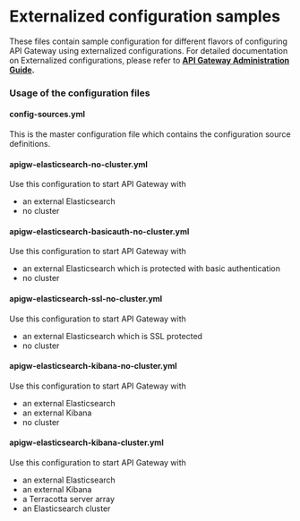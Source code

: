 # Externalized configuration samples

These files contain sample configuration for different flavors of configuring API Gateway using externalized configurations. For detailed documentation on Externalized configurations, please refer to **[API Gateway Administration Guide](https://documentation.softwareag.com/webmethods/api_gateway/yai10-11/10-11_Api_Gateway_Administration_Guide.pdf).**

### Usage of the configuration files

#### config-sources.yml

This is the master configuration file which contains the configuration source definitions.

#### apigw-elasticsearch-no-cluster.yml

Use this configuration to start API Gateway with

  * an external Elasticsearch
  * no cluster

#### apigw-elasticsearch-basicauth-no-cluster.yml

Use this configuration to start API Gateway with

  * an external Elasticsearch which is protected with basic authentication
  * no cluster

#### apigw-elasticsearch-ssl-no-cluster.yml

Use this configuration to start API Gateway with

  * an external Elasticsearch which is SSL protected
  * no cluster

#### apigw-elasticsearch-kibana-no-cluster.yml

Use this configuration to start API Gateway with

  * an external Elasticsearch
  * an external Kibana
  * no cluster

#### apigw-elasticsearch-kibana-cluster.yml

Use this configuration to start API Gateway with

  * an external Elasticsearch
  * an external Kibana
  * a Terracotta server array
  * an Elasticsearch cluster
